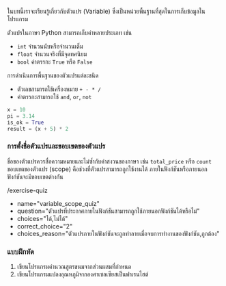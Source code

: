 ในบทนี้เราจะเรียนรู้เกี่ยวกับตัวแปร (Variable) ซึ่งเป็นหน่วยพื้นฐานที่สุดในการเก็บข้อมูลในโปรแกรม

ตัวแปรในภาษา Python สามารถเก็บค่าหลายประเภท เช่น
- `int` จำนวนนับหรือจำนวนเต็ม
- `float` จำนวนจริงที่มีจุดทศนิยม
- `bool` ค่าตรรกะ `True` หรือ `False`

การดำเนินการพื้นฐานของตัวแปรแต่ละชนิด
- ตัวเลขสามารถใช้เครื่องหมาย `+ - * /`
- ค่าตรรกะสามารถใช้ `and`, `or`, `not`

```python
x = 10
pi = 3.14
is_ok = True
result = (x + 5) * 2
```

### การตั้งชื่อตัวแปรและขอบเขตของตัวแปร
ชื่อของตัวแปรควรสื่อความหมายและไม่ซ้ำกับคำสงวนของภาษา เช่น `total_price` หรือ `count`
ขอบเขตของตัวแปร (scope) คือช่วงที่ตัวแปรสามารถถูกใช้งานได้ ภายในฟังก์ชันหรือภายนอกฟังก์ชันจะมีขอบเขตต่างกัน

/​exercise-quiz
- name="variable_scope_quiz"
- question="ตัวแปรที่ประกาศภายในฟังก์ชันสามารถถูกใช้ภายนอกฟังก์ชันได้หรือไม่"
- choices="ได้,ไม่ได้"
- correct_choice="2"
- choices_reason="ตัวแปรภายในฟังก์ชันจะถูกทำลายเมื่อจบการทำงานของฟังก์ชัน,ถูกต้อง"

### แบบฝึกหัด
1. เขียนโปรแกรมคำนวณสูตรขนมจากส่วนผสมที่กำหนด
2. เขียนโปรแกรมแปลงอุณหภูมิจากองศาเซลเซียสเป็นฟาเรนไฮต์
